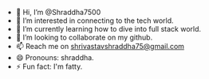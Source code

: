 - 👋 Hi, I’m @Shraddha7500
- 👀 I’m interested in connecting to the tech world.
- 🌱 I’m currently learning how to dive into full stack world.
- 💞️ I’m looking to collaborate on my github.
- 📫 Reach me on shrivastavshraddha75@gmail.com
- 😄 Pronouns: shraddha.
- ⚡ Fun fact: I'm fatty.

<!---
Shraddha7500/Shraddha7500 is a ✨ special ✨ repository because its `README.md` (this file) appears on your GitHub profile.
You can click the Preview link to take a look at your changes.
--->
